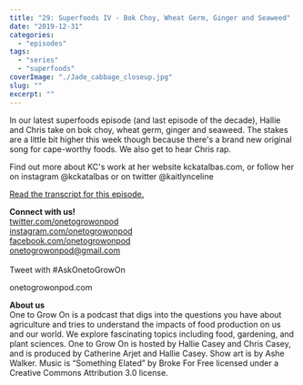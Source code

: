 ```yaml
---
title: "29: Superfoods IV - Bok Choy, Wheat Germ, Ginger and Seaweed"
date: "2019-12-31"
categories: 
  - "episodes"
tags: 
  - "series"
  - "superfoods"
coverImage: "./Jade_cabbage_closeup.jpg"
slug: ""
excerpt: ""
---
```


In our latest superfoods episode (and last episode of the decade), Hallie and Chris take on bok choy, wheat germ, ginger and seaweed. The stakes are a little bit higher this week though because there's a brand new original song for cape-worthy foods. We also get to hear Chris rap.

Find out more about KC's work at her website kckatalbas.com, or follow her on instagram @kckatalbas or on twitter @kaitlynceline

[Read the transcript for this episode.](https://www.onetogrowonpod.com/29-superfoods-iv-bok-choy-wheat-germ-ginger-and-seaweed-transcript/)

**Connect with us!**  
[twitter.com/onetogrowonpod](https://twitter.com/onetogrowonpod)  
[instagram.com/onetogrowonpod  
](https://instagram.com/onetogrowonpod)[facebook.com/onetogrowonpod  
](https://facebook.com/onetogrowonpod)[onetogrowonpod@gmail.com  
](mailto:onetogrowonpod@gmail.com)  
Tweet with #AskOnetoGrowOn

onetogrowonpod.com

**About us**  
One to Grow On is a podcast that digs into the questions you have about agriculture and tries to understand the impacts of food production on us and our world. We explore fascinating topics including food, gardening, and plant sciences. One to Grow On is hosted by Hallie Casey and Chris Casey, and is produced by Catherine Arjet and Hallie Casey. Show art is by Ashe Walker. Music is “Something Elated” by Broke For Free licensed under a Creative Commons Attribution 3.0 license.
